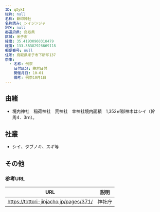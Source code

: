 ```yaml
---
ID: qIykI
総称: null
名称: 新印神社
名称読み: シイジンジャ
別名: null
都道府県: 鳥取県
区域: 米子市
緯度: 35.41930960318479
経度: 133.38382926669118
郵便番号: null
住所: 鳥取県米子市下新印137
祭事:
  - 名称: 例祭
    日付区分: 絶対日付
    開催月日: 10-01
    備考: 例祭10月1日
---
```


## 由緒

- 境内神社　稲荷神社　荒神社　幸神社境内面積　1,352㎡御神木はシイ（幹周4．3ｍ）。

## 社叢

- シイ、タブノキ、スギ等

## その他

### 参考URL

| URL                                    | 説明   |
| -------------------------------------- | ------ |
| https://tottori-jinjacho.jp/pages/371/ | 神社庁 |
